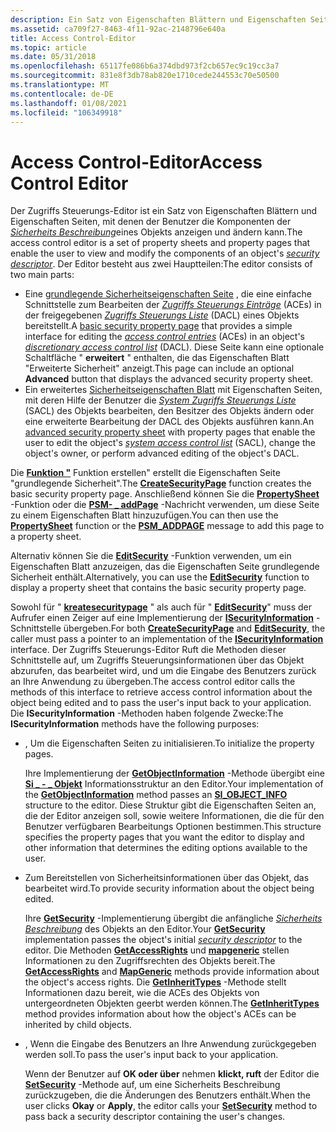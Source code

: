 ```yaml
---
description: Ein Satz von Eigenschaften Blättern und Eigenschaften Seiten, mit denen der Benutzer die Komponenten einer Sicherheits Beschreibung eines Objekts anzeigen und ändern kann.
ms.assetid: ca709f27-8463-4f11-92ac-2148796e640a
title: Access Control-Editor
ms.topic: article
ms.date: 05/31/2018
ms.openlocfilehash: 65117fe086b6a374dbd973f2cb657ec9c19cc3a7
ms.sourcegitcommit: 831e8f3db78ab820e1710cede244553c70e50500
ms.translationtype: MT
ms.contentlocale: de-DE
ms.lasthandoff: 01/08/2021
ms.locfileid: "106349918"
---
```

# <a name="access-control-editor"></a><span data-ttu-id="052e5-103">Access Control-Editor</span><span class="sxs-lookup"><span data-stu-id="052e5-103">Access Control Editor</span></span>

<span data-ttu-id="052e5-104">Der Zugriffs Steuerungs-Editor ist ein Satz von Eigenschaften Blättern und Eigenschaften Seiten, mit denen der Benutzer die Komponenten der [*Sicherheits Beschreibung*](/windows/desktop/SecGloss/s-gly)eines Objekts anzeigen und ändern kann.</span><span class="sxs-lookup"><span data-stu-id="052e5-104">The access control editor is a set of property sheets and property pages that enable the user to view and modify the components of an object's [*security descriptor*](/windows/desktop/SecGloss/s-gly).</span></span> <span data-ttu-id="052e5-105">Der Editor besteht aus zwei Hauptteilen:</span><span class="sxs-lookup"><span data-stu-id="052e5-105">The editor consists of two main parts:</span></span>

-   <span data-ttu-id="052e5-106">Eine [grundlegende Sicherheitseigenschaften Seite](basic-security-property-page.md) , die eine einfache Schnittstelle zum Bearbeiten der [*Zugriffs Steuerungs Einträge*](/windows/desktop/SecGloss/a-gly) (ACEs) in der freigegebenen [*Zugriffs Steuerungs Liste*](/windows/desktop/SecGloss/d-gly) (DACL) eines Objekts bereitstellt.</span><span class="sxs-lookup"><span data-stu-id="052e5-106">A [basic security property page](basic-security-property-page.md) that provides a simple interface for editing the [*access control entries*](/windows/desktop/SecGloss/a-gly) (ACEs) in an object's [*discretionary access control list*](/windows/desktop/SecGloss/d-gly) (DACL).</span></span> <span data-ttu-id="052e5-107">Diese Seite kann eine optionale Schaltfläche " **erweitert** " enthalten, die das Eigenschaften Blatt "Erweiterte Sicherheit" anzeigt.</span><span class="sxs-lookup"><span data-stu-id="052e5-107">This page can include an optional **Advanced** button that displays the advanced security property sheet.</span></span>
-   <span data-ttu-id="052e5-108">Ein erweitertes [Sicherheitseigenschaften Blatt](advanced-security-property-sheet.md) mit Eigenschaften Seiten, mit deren Hilfe der Benutzer die [*System Zugriffs Steuerungs Liste*](/windows/desktop/SecGloss/s-gly) (SACL) des Objekts bearbeiten, den Besitzer des Objekts ändern oder eine erweiterte Bearbeitung der DACL des Objekts ausführen kann.</span><span class="sxs-lookup"><span data-stu-id="052e5-108">An [advanced security property sheet](advanced-security-property-sheet.md) with property pages that enable the user to edit the object's [*system access control list*](/windows/desktop/SecGloss/s-gly) (SACL), change the object's owner, or perform advanced editing of the object's DACL.</span></span>

<span data-ttu-id="052e5-109">Die [**Funktion "**](/windows/desktop/api/Aclui/nf-aclui-createsecuritypage) Funktion erstellen" erstellt die Eigenschaften Seite "grundlegende Sicherheit".</span><span class="sxs-lookup"><span data-stu-id="052e5-109">The [**CreateSecurityPage**](/windows/desktop/api/Aclui/nf-aclui-createsecuritypage) function creates the basic security property page.</span></span> <span data-ttu-id="052e5-110">Anschließend können Sie die [**PropertySheet**](/windows/win32/api/prsht/nf-prsht-propertysheeta) -Funktion oder die [**PSM- \_ addPage**](../controls/psm-addpage.md) -Nachricht verwenden, um diese Seite zu einem Eigenschaften Blatt hinzuzufügen.</span><span class="sxs-lookup"><span data-stu-id="052e5-110">You can then use the [**PropertySheet**](/windows/win32/api/prsht/nf-prsht-propertysheeta) function or the [**PSM\_ADDPAGE**](../controls/psm-addpage.md) message to add this page to a property sheet.</span></span>

<span data-ttu-id="052e5-111">Alternativ können Sie die [**EditSecurity**](/windows/desktop/api/Aclui/nf-aclui-editsecurity) -Funktion verwenden, um ein Eigenschaften Blatt anzuzeigen, das die Eigenschaften Seite grundlegende Sicherheit enthält.</span><span class="sxs-lookup"><span data-stu-id="052e5-111">Alternatively, you can use the [**EditSecurity**](/windows/desktop/api/Aclui/nf-aclui-editsecurity) function to display a property sheet that contains the basic security property page.</span></span>

<span data-ttu-id="052e5-112">Sowohl für " [**kreatesecuritypage**](/windows/desktop/api/Aclui/nf-aclui-createsecuritypage) " als auch für " [**EditSecurity**](/windows/desktop/api/Aclui/nf-aclui-editsecurity)" muss der Aufrufer einen Zeiger auf eine Implementierung der [**ISecurityInformation**](/windows/win32/api/aclui/nn-aclui-isecurityinformation) -Schnittstelle übergeben.</span><span class="sxs-lookup"><span data-stu-id="052e5-112">For both [**CreateSecurityPage**](/windows/desktop/api/Aclui/nf-aclui-createsecuritypage) and [**EditSecurity**](/windows/desktop/api/Aclui/nf-aclui-editsecurity), the caller must pass a pointer to an implementation of the [**ISecurityInformation**](/windows/win32/api/aclui/nn-aclui-isecurityinformation) interface.</span></span> <span data-ttu-id="052e5-113">Der Zugriffs Steuerungs-Editor Ruft die Methoden dieser Schnittstelle auf, um Zugriffs Steuerungsinformationen über das Objekt abzurufen, das bearbeitet wird, und um die Eingabe des Benutzers zurück an Ihre Anwendung zu übergeben.</span><span class="sxs-lookup"><span data-stu-id="052e5-113">The access control editor calls the methods of this interface to retrieve access control information about the object being edited and to pass the user's input back to your application.</span></span> <span data-ttu-id="052e5-114">Die **ISecurityInformation** -Methoden haben folgende Zwecke:</span><span class="sxs-lookup"><span data-stu-id="052e5-114">The **ISecurityInformation** methods have the following purposes:</span></span>

-   <span data-ttu-id="052e5-115">, Um die Eigenschaften Seiten zu initialisieren.</span><span class="sxs-lookup"><span data-stu-id="052e5-115">To initialize the property pages.</span></span>

    <span data-ttu-id="052e5-116">Ihre Implementierung der [**GetObjectInformation**](/windows/win32/api/aclui/nf-aclui-isecurityinformation-getobjectinformation) -Methode übergibt eine [**Si \_ - \_ Objekt**](/windows/desktop/api/Aclui/ns-aclui-si_object_info) Informationsstruktur an den Editor.</span><span class="sxs-lookup"><span data-stu-id="052e5-116">Your implementation of the [**GetObjectInformation**](/windows/win32/api/aclui/nf-aclui-isecurityinformation-getobjectinformation) method passes an [**SI\_OBJECT\_INFO**](/windows/desktop/api/Aclui/ns-aclui-si_object_info) structure to the editor.</span></span> <span data-ttu-id="052e5-117">Diese Struktur gibt die Eigenschaften Seiten an, die der Editor anzeigen soll, sowie weitere Informationen, die die für den Benutzer verfügbaren Bearbeitungs Optionen bestimmen.</span><span class="sxs-lookup"><span data-stu-id="052e5-117">This structure specifies the property pages that you want the editor to display and other information that determines the editing options available to the user.</span></span>

-   <span data-ttu-id="052e5-118">Zum Bereitstellen von Sicherheitsinformationen über das Objekt, das bearbeitet wird.</span><span class="sxs-lookup"><span data-stu-id="052e5-118">To provide security information about the object being edited.</span></span>

    <span data-ttu-id="052e5-119">Ihre [**GetSecurity**](/windows/win32/api/aclui/nf-aclui-isecurityinformation-getsecurity) -Implementierung übergibt die anfängliche [*Sicherheits Beschreibung*](/windows/desktop/SecGloss/s-gly) des Objekts an den Editor.</span><span class="sxs-lookup"><span data-stu-id="052e5-119">Your [**GetSecurity**](/windows/win32/api/aclui/nf-aclui-isecurityinformation-getsecurity) implementation passes the object's initial [*security descriptor*](/windows/desktop/SecGloss/s-gly) to the editor.</span></span> <span data-ttu-id="052e5-120">Die Methoden [**GetAccessRights**](/windows/win32/api/aclui/nf-aclui-isecurityinformation-getaccessrights) und [**mapgeneric**](/windows/win32/api/aclui/nf-aclui-isecurityinformation-mapgeneric) stellen Informationen zu den Zugriffsrechten des Objekts bereit.</span><span class="sxs-lookup"><span data-stu-id="052e5-120">The [**GetAccessRights**](/windows/win32/api/aclui/nf-aclui-isecurityinformation-getaccessrights) and [**MapGeneric**](/windows/win32/api/aclui/nf-aclui-isecurityinformation-mapgeneric) methods provide information about the object's access rights.</span></span> <span data-ttu-id="052e5-121">Die [**GetInheritTypes**](/windows/win32/api/aclui/nf-aclui-isecurityinformation-getinherittypes) -Methode stellt Informationen dazu bereit, wie die ACEs des Objekts von untergeordneten Objekten geerbt werden können.</span><span class="sxs-lookup"><span data-stu-id="052e5-121">The [**GetInheritTypes**](/windows/win32/api/aclui/nf-aclui-isecurityinformation-getinherittypes) method provides information about how the object's ACEs can be inherited by child objects.</span></span>

-   <span data-ttu-id="052e5-122">, Wenn die Eingabe des Benutzers an Ihre Anwendung zurückgegeben werden soll.</span><span class="sxs-lookup"><span data-stu-id="052e5-122">To pass the user's input back to your application.</span></span>

    <span data-ttu-id="052e5-123">Wenn der Benutzer auf **OK oder über** nehmen **klickt, ruft** der Editor die [**SetSecurity**](/windows/win32/api/aclui/nf-aclui-isecurityinformation-setsecurity) -Methode auf, um eine Sicherheits Beschreibung zurückzugeben, die die Änderungen des Benutzers enthält.</span><span class="sxs-lookup"><span data-stu-id="052e5-123">When the user clicks **Okay** or **Apply**, the editor calls your [**SetSecurity**](/windows/win32/api/aclui/nf-aclui-isecurityinformation-setsecurity) method to pass back a security descriptor containing the user's changes.</span></span>

 

 
